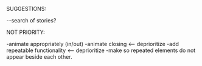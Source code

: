 

SUGGESTIONS:

--search of stories?



NOT PRIORITY:

-animate appropriately (in/out)
	-animate closing  <-- deprioritize
-add repeatable functionality <-- deprioritize
-make so repeated elements do not appear beside each other.